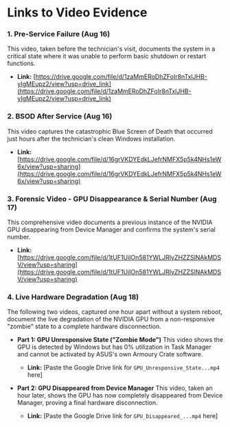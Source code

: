 # Links to Video Evidence

### 1. Pre-Service Failure (Aug 16)
This video, taken before the technician's visit, documents the system in a critical state where it was unable to perform basic shutdown or restart functions.
- **Link:** [https://drive.google.com/file/d/1zaMmERoDhZFoIr8nTxlJHB-yIgMEupz2/view?usp=drive_link](https://drive.google.com/file/d/1zaMmERoDhZFoIr8nTxlJHB-yIgMEupz2/view?usp=drive_link)

### 2. BSOD After Service (Aug 16)
This video captures the catastrophic Blue Screen of Death that occurred just hours after the technician's clean Windows installation.
- **Link:** [https://drive.google.com/file/d/16grVKDYEdkLJefrNMFX5p5k4NHs1eW6x/view?usp=sharing](https://drive.google.com/file/d/16grVKDYEdkLJefrNMFX5p5k4NHs1eW6x/view?usp=sharing)

### 3. Forensic Video - GPU Disappearance & Serial Number (Aug 17)
This comprehensive video documents a previous instance of the NVIDIA GPU disappearing from Device Manager and confirms the system's serial number.
- **Link:** [https://drive.google.com/file/d/1tUF1UiIOn581YWLJRIyZHZZSlNAkMDSV/view?usp=sharing](https://drive.google.com/file/d/1tUF1UiIOn581YWLJRIyZHZZSlNAkMDSV/view?usp=sharing)

### 4. Live Hardware Degradation (Aug 18)
The following two videos, captured one hour apart without a system reboot, document the live degradation of the NVIDIA GPU from a non-responsive "zombie" state to a complete hardware disconnection.

- **Part 1: GPU Unresponsive State ("Zombie Mode")**
  This video shows the GPU is detected by Windows but has 0% utilization in Task Manager and cannot be activated by ASUS's own Armoury Crate software.
  - **Link:** [Paste the Google Drive link for `GPU_Unresponsive_State...mp4` here]

- **Part 2: GPU Disappeared from Device Manager**
  This video, taken an hour later, shows the GPU has now completely disappeared from Device Manager, proving a final hardware disconnection.
  - **Link:** [Paste the Google Drive link for `GPU_Disappeared_...mp4` here]